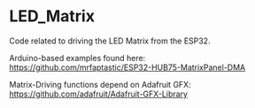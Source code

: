 # LED_Matrix

Code related to driving the LED Matrix from the ESP32.

Arduino-based examples found here: https://github.com/mrfaptastic/ESP32-HUB75-MatrixPanel-DMA

Matrix-Driving functions depend on Adafruit GFX: https://github.com/adafruit/Adafruit-GFX-Library
